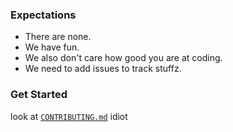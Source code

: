### Expectations

- There are none.
- We have fun.
- We also don't care how good you are at coding.
- We need to add issues to track stuffz.

### Get Started
look at [`CONTRIBUTING.md`](./CONTRIBUTING.md) idiot
